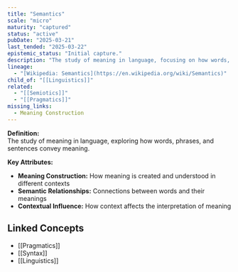 ```yaml
---
title: "Semantics"
scale: "micro"
maturity: "captured"
status: "active"
pubDate: "2025-03-21"
last_tended: "2025-03-22"
epistemic_status: "Initial capture."
description: "The study of meaning in language, focusing on how words, phrases, and sentences convey meaning in different contexts."
lineage:
  - "[Wikipedia: Semantics](https://en.wikipedia.org/wiki/Semantics)"
child_of: "[[Linguistics]]"
related:
  - "[[Semiotics]]"
  - "[[Pragmatics]]"
missing_links:
  - Meaning Construction
---
```

**Definition:**  
The study of meaning in language, exploring how words, phrases, and sentences convey meaning.

**Key Attributes:**  

- **Meaning Construction:** How meaning is created and understood in different contexts  
- **Semantic Relationships:** Connections between words and their meanings  
- **Contextual Influence:** How context affects the interpretation of meaning

## Linked Concepts

- [[Pragmatics]]
- [[Syntax]]
- [[Linguistics]]
